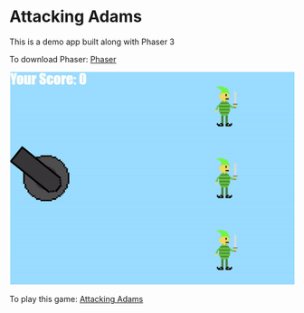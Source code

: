 # Attacking Adams

This is a demo app built along with Phaser 3

To download Phaser: [Phaser](https://phaser.io/)


![Attacking Adams](demo.gif)

To play this game: [Attacking Adams](https://project-1693938926546967041.firebaseapp.com/PhaserSharing/)